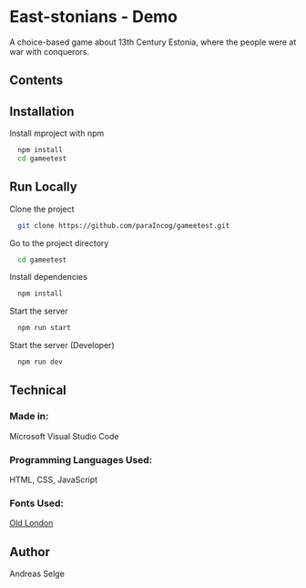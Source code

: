 # East-stonians - Demo

A choice-based game about 13th Century Estonia, where the people were at war with conquerors.

## Contents

## Installation

Install mproject with npm

```bash
  npm install
  cd gameetest
```

## Run Locally

Clone the project

```bash
  git clone https://github.com/paraIncog/gameetest.git
```

Go to the project directory

```bash
  cd gameetest
```

Install dependencies

```bash
  npm install
```

Start the server

```bash
  npm run start
```

Start the server (Developer)

```bash
  npm run dev
```

## Technical

### Made in:
Microsoft Visual Studio Code

### Programming Languages Used:
HTML, CSS, JavaScript

### Fonts Used:
[Old London](https://www.dafont.com/old-london.font)

## Author

Andreas Selge